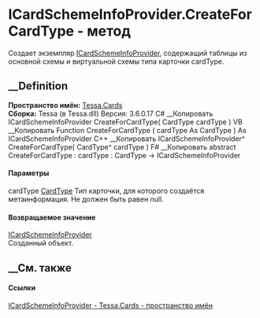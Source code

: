 # ICardSchemeInfoProvider.CreateForCardType - метод
Создает экземпляр
[ICardSchemeInfoProvider](T_Tessa_Cards_ICardSchemeInfoProvider.htm),
содержащий таблицы из основной схемы и виртуальной схемы типа карточки
cardType.
## __Definition
 **Пространство имён:** [Tessa.Cards](N_Tessa_Cards.htm)  
 **Сборка:** Tessa (в Tessa.dll) Версия: 3.6.0.17
C# __Копировать
     ICardSchemeInfoProvider CreateForCardType(
    	CardType cardType
    )
VB __Копировать
     Function CreateForCardType ( 
    	cardType As CardType
    ) As ICardSchemeInfoProvider
C++ __Копировать
    ICardSchemeInfoProvider^ CreateForCardType(
    	CardType^ cardType
    )
F# __Копировать
     abstract CreateForCardType : 
            cardType : CardType -> ICardSchemeInfoProvider 
#### Параметры
cardType [CardType](T_Tessa_Cards_CardType.htm)
    Тип карточки, для которого создаётся метаинформация. Не должен быть равен null.
#### Возвращаемое значение
[ICardSchemeInfoProvider](T_Tessa_Cards_ICardSchemeInfoProvider.htm)  
Созданный объект.
##  __См. также
#### Ссылки
[ICardSchemeInfoProvider - ](T_Tessa_Cards_ICardSchemeInfoProvider.htm)
[Tessa.Cards - пространство имён](N_Tessa_Cards.htm)
